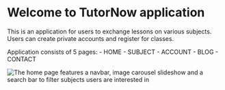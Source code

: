 # Welcome to TutorNow application

This is an application for users to exchange lessons on various subjects. Users can create private accounts and register for classes. 

Application consists of 5 pages: 
    - HOME 
    - SUBJECT
    - ACCOUNT
    - BLOG
    - CONTACT 


![The home page features a navbar, image carousel slideshow and a search bar to filter subjects users are interested in](static/TutorNow1.jpg)
